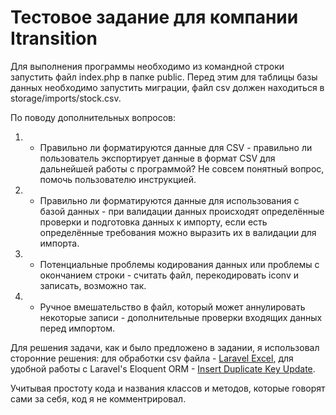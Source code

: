 # Тестовое задание для компании Itransition

Для выполнения программы необходимо из командной строки запустить файл index.php в папке public.
Перед этим для таблицы базы данных необходимо запустить миграции, файл csv должен находиться в storage/imports/stock.csv.

По поводу дополнительных вопросов:
1. - Правильно ли форматируются данные для CSV - правильно ли пользователь экспортирует данные в формат CSV для дальнейшей работы с программой?
Не совсем понятный вопрос, помочь пользователю инструкцией.
2. - Правильно ли форматируются данные для использования с базой данных - при валидации данных происходят определённые проверки и подготовка данных к импорту,
если есть определённые требования можно выразить их в валидации для импорта.
3. - Потенциальные проблемы кодирования данных или проблемы с окончанием строки - считать файл, перекодировать iconv и записать, возможно так.
4. - Ручное вмешательство в файл, который может аннулировать некоторые записи - дополнительные проверки входящих данных перед импортом.

Для решения задачи, как и было предложено в задании, я использовал сторонние решения:
для обработки csv файла - [Laravel Excel](https://packagist.org/packages/maatwebsite/excel),
для удобной работы с Laravel's Eloquent ORM - [Insert Duplicate Key Update](https://packagist.org/packages/yadakhov/insert-on-duplicate-key).

Учитывая простоту кода и названия классов и методов, которые говорят сами за себя, код я не комментрировал.
